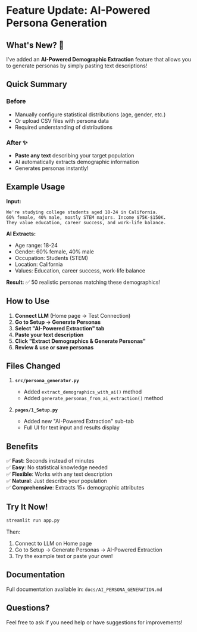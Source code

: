 # Feature Update: AI-Powered Persona Generation

## What's New? 🎉

I've added an **AI-Powered Demographic Extraction** feature that allows you to generate personas by simply pasting text descriptions!

## Quick Summary

### Before
- Manually configure statistical distributions (age, gender, etc.)
- Or upload CSV files with persona data
- Required understanding of distributions

### After ✨
- **Paste any text** describing your target population
- AI automatically extracts demographic information
- Generates personas instantly!

## Example Usage

**Input:**
```
We're studying college students aged 18-24 in California. 
60% female, 40% male, mostly STEM majors. Income $75K-$150K.
They value education, career success, and work-life balance.
```

**AI Extracts:**
- Age range: 18-24
- Gender: 60% female, 40% male
- Occupation: Students (STEM)
- Location: California
- Values: Education, career success, work-life balance

**Result:**
✅ 50 realistic personas matching these demographics!

## How to Use

1. **Connect LLM** (Home page → Test Connection)
2. **Go to Setup → Generate Personas**
3. **Select "AI-Powered Extraction" tab**
4. **Paste your text description**
5. **Click "Extract Demographics & Generate Personas"**
6. **Review & use or save personas**

## Files Changed

1. **`src/persona_generator.py`**
   - Added `extract_demographics_with_ai()` method
   - Added `generate_personas_from_ai_extraction()` method

2. **`pages/1_Setup.py`**
   - Added new "AI-Powered Extraction" sub-tab
   - Full UI for text input and results display

## Benefits

✅ **Fast**: Seconds instead of minutes  
✅ **Easy**: No statistical knowledge needed  
✅ **Flexible**: Works with any text description  
✅ **Natural**: Just describe your population  
✅ **Comprehensive**: Extracts 15+ demographic attributes  

## Try It Now!

```bash
streamlit run app.py
```

Then:
1. Connect to LLM on Home page
2. Go to Setup → Generate Personas → AI-Powered Extraction
3. Try the example text or paste your own!

## Documentation

Full documentation available in: `docs/AI_PERSONA_GENERATION.md`

## Questions?

Feel free to ask if you need help or have suggestions for improvements!
